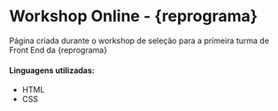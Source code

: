 # Workshop Online - {reprograma}

Página criada durante o workshop de seleção para a primeira turma de Front End da {reprograma}

#### Linguagens utilizadas:
- HTML
- CSS

